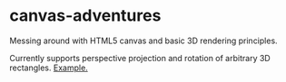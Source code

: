canvas-adventures
=================

Messing around with HTML5 canvas and basic 3D rendering principles.

Currently supports perspective projection and rotation of arbitrary 3D rectangles. <a href=https://rawgithub.com/igillis/canvas-adventures/master/cube.html target="_blank">Example.</a>
